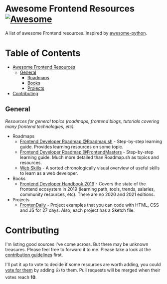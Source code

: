 # Awesome Frontend Resources [![Awesome](https://cdn.rawgit.com/sindresorhus/awesome/d7305f38d29fed78fa85652e3a63e154dd8e8829/media/badge.svg)](https://github.com/sindresorhus/awesome) <a name="awesome-frontend-resources"></a>

A list of awesome Frontend resources. Inspired by [awesome-python](https://github.com/vinta/awesome-python).

# Table of Contents

* [Awesome Frontend Resources](#awesome-frontend-resources)
  * [General](#general)
    * [Roadmaps](#general-roadmaps)
    * [Books](#general-books)
    * [Projects](#general-projects)
* [Contributing](#contributing)

## General <a name="general"></a>

*Resources for general topics (roadmaps, frontend blogs, tutorials covering many frontend technologies, etc).*

* Roadmaps <a name="general-roadmaps"></a>
  * [Frontend Developer Roadmap @Roadmap.sh](https://roadmap.sh/frontend) - Step-by-step learning guide. Provides learning resources on some topic.
  * [Frontend Developer Roadmap @FrontendMasters](https://frontendmasters.com/guides/learning-roadmap/) - Step-by-step learning guide. Much more detailed than Roadmap.sh as topics and resources.
  * [Web Skills](https://andreasbm.github.io/web-skills/?compact) - A sorted chronologically visual overview of useful skills to learn as a web developer.
* Books <a name="general-books"></a>
  * [Frontend Developer Handbook 2019](https://frontendmasters.com/books/front-end-handbook/2019/) - Covers the state of the frontend ecosystem in 2019 (learning path, tools, trends, salaries, community resources, etc). There are no 2020 and 2021 editions.
* Projects <a name="general-projects"></a>
  * [FrontenDaily](https://frontendaily.com/) - Project examples that you can code with HTML, CSS and JS for 27 days. Also, each project has a Sketch file.

# Contributing

I'm listing good sources I've come across. But there may be unknown treasures. Please feel free to forward it to me. Please take a look at the [contribution guidelines](/CONTRIBUTING.md) first.

I'll put it up to vote to decide if some resources are worth adding, you could [vote for them](https://github.com/baspinarenes/awesome-frontend-resources//pulls) by adding :+1: to them. Pull requests will be merged when their votes reach **10**.
